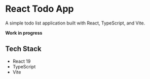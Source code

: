 # React Todo App

A simple todo list application built with React, TypeScript, and Vite.

**Work in progress**

## Tech Stack

- React 19
- TypeScript
- Vite
